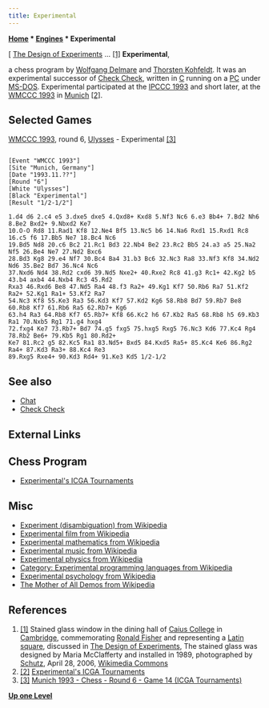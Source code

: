 ```yaml
---
title: Experimental
---
```

**[Home](Home "Home") * [Engines](Engines "Engines") * Experimental**

\[ [The Design of Experiments](https://en.wikipedia.org/wiki/The_Design_of_Experiments) ... <a id="cite-note-1" href="#cite-ref-1">[1]</a>
**Experimental**,

a chess program by [Wolfgang Delmare](Wolfgang_Delmare "Wolfgang Delmare") and [Thorsten Kohfeldt](Thorsten_Kohfeldt "Thorsten Kohfeldt"). It was an experimental successor of [Check Check](Check_Check "Check Check"), written in [C](C "C") running on a [PC](IBM_PC "IBM PC") under [MS-DOS](MS-DOS "MS-DOS").
Experimental participated at the [IPCCC 1993](IPCCC_1993 "IPCCC 1993") and short later, at the [WMCCC 1993](WMCCC_1993 "WMCCC 1993") in [Munich](https://en.wikipedia.org/wiki/Munich) <a id="cite-note-2" href="#cite-ref-2">[2]</a>.

## Selected Games

[WMCCC 1993](WMCCC_1993 "WMCCC 1993"), round 6, [Ulysses](Ulysses "Ulysses") - Experimental <a id="cite-note-3" href="#cite-ref-3">[3]</a>

```

[Event "WMCCC 1993"]
[Site "Munich, Germany"]
[Date "1993.11.??"]
[Round "6"]
[White "Ulysses"]
[Black "Experimental"]
[Result "1/2-1/2"]

1.d4 d6 2.c4 e5 3.dxe5 dxe5 4.Qxd8+ Kxd8 5.Nf3 Nc6 6.e3 Bb4+ 7.Bd2 Nh6 8.Be2 Bxd2+ 9.Nbxd2 Ke7 
10.O-O Rd8 11.Rad1 Kf8 12.Ne4 Bf5 13.Nc5 b6 14.Na6 Rxd1 15.Rxd1 Rc8 16.c5 f6 17.Bb5 Ne7 18.Bc4 Nc6 
19.Bd5 Nd8 20.c6 Bc2 21.Rc1 Bd3 22.Nb4 Be2 23.Rc2 Bb5 24.a3 a5 25.Na2 Nf5 26.Be4 Ne7 27.Nd2 Bxc6 
28.Bd3 Kg8 29.e4 Nf7 30.Bc4 Ba4 31.b3 Bc6 32.Nc3 Ra8 33.Nf3 Kf8 34.Nd2 Nd6 35.Be2 Bd7 36.Nc4 Nc6 
37.Nxd6 Nd4 38.Rd2 cxd6 39.Nd5 Nxe2+ 40.Rxe2 Rc8 41.g3 Rc1+ 42.Kg2 b5 43.b4 axb4 44.Nxb4 Rc3 45.Rd2 
Rxa3 46.Rxd6 Be8 47.Nd5 Ra4 48.f3 Ra2+ 49.Kg1 Kf7 50.Rb6 Ra7 51.Kf2 Ra2+ 52.Kg1 Ra1+ 53.Kf2 Ra7 
54.Nc3 Kf8 55.Ke3 Ra3 56.Kd3 Kf7 57.Kd2 Kg6 58.Rb8 Bd7 59.Rb7 Be8 60.Rb8 Kf7 61.Rb6 Ra5 62.Rb7+ Kg6 
63.h4 Ra3 64.Rb8 Kf7 65.Rb7+ Kf8 66.Kc2 h6 67.Kb2 Ra5 68.Rb8 h5 69.Kb3 Ra1 70.Nxb5 Rg1 71.g4 hxg4 
72.fxg4 Ke7 73.Rb7+ Bd7 74.g5 fxg5 75.hxg5 Rxg5 76.Nc3 Kd6 77.Kc4 Rg4 78.Rb2 Be6+ 79.Kb5 Rg1 80.Rd2+ 
Ke7 81.Rc2 g5 82.Kc5 Ra1 83.Nd5+ Bxd5 84.Kxd5 Ra5+ 85.Kc4 Ke6 86.Rg2 Ra4+ 87.Kd3 Ra3+ 88.Kc4 Re3 
89.Rxg5 Rxe4+ 90.Kd3 Rd4+ 91.Ke3 Kd5 1/2-1/2 

```

## See also

- [Chat](Chat "Chat")
- [Check Check](Check_Check "Check Check")

## External Links

## Chess Program

- [Experimental's ICGA Tournaments](https://www.game-ai-forum.org/icga-tournaments/program.php?id=209)

## Misc

- [Experiment (disambiguation) from Wikipedia](https://en.wikipedia.org/wiki/Experiment_%28disambiguation%29)
- [Experimental film from Wikipedia](https://en.wikipedia.org/wiki/Experimental_film)
- [Experimental mathematics from Wikipedia](https://en.wikipedia.org/wiki/Experimental_mathematics)
- [Experimental music from Wikipedia](https://en.wikipedia.org/wiki/Experimental_music)
- [Experimental physics from Wikipedia](https://en.wikipedia.org/wiki/Experimental_physics)
- [Category: Experimental programming languages from Wikipedia](https://en.wikipedia.org/wiki/Category:Experimental_programming_languages)
- [Experimental psychology from Wikipedia](https://en.wikipedia.org/wiki/Experimental_psychology)
- [The Mother of All Demos from Wikipedia](https://en.wikipedia.org/wiki/The_Mother_of_All_Demos)

## References

1. <a id="cite-ref-1" href="#cite-note-1">[1]</a> Stained glass window in the dining hall of [Caius College](https://en.wikipedia.org/wiki/Gonville_and_Caius_College,_Cambridge) in [Cambridge](https://en.wikipedia.org/wiki/Cambridge), commemorating [Ronald Fisher](Mathematician#RFisher "Mathematician") and representing a [Latin square](https://en.wikipedia.org/wiki/Latin_square), discussed in [The Design of Experiments](https://en.wikipedia.org/wiki/The_Design_of_Experiments), The stained glass was designed by Maria McClafferty and installed in 1989, photographed by [Schutz](https://commons.wikimedia.org/wiki/User:Schutz), April 28, 2006, [Wikimedia Commons](https://en.wikipedia.org/wiki/Wikimedia_Commons)
1. <a id="cite-ref-2" href="#cite-note-2">[2]</a> [Experimental's ICGA Tournaments](https://www.game-ai-forum.org/icga-tournaments/program.php?id=209)
1. <a id="cite-ref-3" href="#cite-note-3">[3]</a> [Munich 1993 - Chess - Round 6 - Game 14 (ICGA Tournaments)](https://www.game-ai-forum.org/icga-tournaments/round.php?tournament=57&round=6&id=14)

**[Up one Level](Engines "Engines")**

